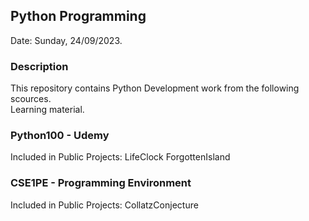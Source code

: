 ## Python Programming
Date: Sunday, 24/09/2023.

### Description
This repository contains Python Development work from the following scources.<br>
Learning material.

### Python100 - Udemy
Included in Public Projects:
    LifeClock
    ForgottenIsland
    
### CSE1PE - Programming Environment
Included in Public Projects:
    CollatzConjecture

